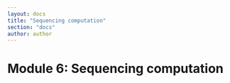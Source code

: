 ```yaml
---
layout: docs
title: "Sequencing computation"
section: "docs"
author: author
---
```


# Module 6: Sequencing computation
